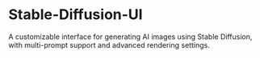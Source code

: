 # Stable-Diffusion-UI
A customizable interface for generating AI images using Stable Diffusion, with multi-prompt support and advanced rendering settings.
